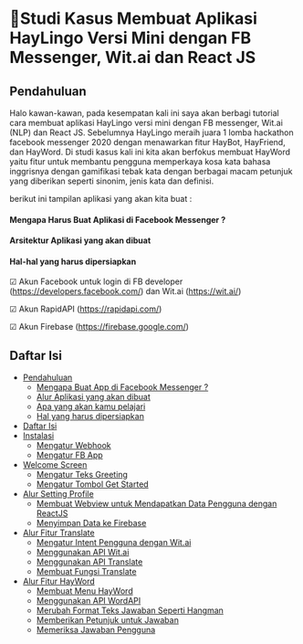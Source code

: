 # 🥇Studi Kasus Membuat Aplikasi HayLingo Versi Mini dengan FB Messenger, Wit.ai dan React JS


## Pendahuluan

Halo kawan-kawan, pada kesempatan kali ini saya akan berbagi tutorial cara membuat aplikasi HayLingo versi mini dengan FB messenger, Wit.ai (NLP) dan React JS. Sebelumnya HayLingo meraih juara 1 lomba hackathon facebook messenger 2020 dengan menawarkan fitur HayBot, HayFriend, dan HayWord. Di studi kasus kali ini kita akan berfokus membuat HayWord yaitu fitur untuk membantu pengguna memperkaya kosa kata bahasa inggrisnya dengan gamifikasi tebak kata dengan berbagai macam petunjuk yang diberikan seperti sinonim, jenis kata dan definisi. 

berikut ini tampilan aplikasi yang akan kita buat :

#### Mengapa Harus Buat Aplikasi di Facebook Messenger ?

#### Arsitektur Aplikasi yang akan dibuat

#### Hal-hal yang harus dipersiapkan
 ☑ Akun Facebook untuk login di FB developer (https://developers.facebook.com/) dan Wit.ai (https://wit.ai/)
 
 ☑ Akun RapidAPI (https://rapidapi.com/)
 
 ☑ Akun Firebase (https://firebase.google.com/)

## Daftar Isi

<!--ts-->
   * [Pendahuluan](#pendahuluan)
      * [Mengapa Buat App di Facebook Messenger ?](#mengapa-harus-buat-aplikasi-di-facebook-messenger-)
      * [Alur Aplikasi yang akan dibuat](#arsitektur-aplikasi-yang-akan-dibuat)
      * [Apa yang akan kamu pelajari](#arsitektur-aplikasi-yang-akan-dibuat)
      * [Hal yang harus dipersiapkan](#hal-hal-yang-harus-dipersiapkan)
   * [Daftar Isi](#daftar-isi)
   * [Instalasi](#installation)
      * [Mengatur Webhook](#mengatur-webhook)
      * [Mengatur FB App](#mengatur-fb-app)
   * [Welcome Screen](#usage)
      * [Mengatur Teks Greeting](#stdin)
      * [Mengatur Tombol Get Started](#local-files)
   * [Alur Setting Profile](#tests)
      * [Membuat Webview untuk Mendapatkan Data Pengguna dengan ReactJS](#stdin)
      * [Menyimpan Data ke Firebase](#stdin)
   * [Alur Fitur Translate](#dependency)
      * [Mengatur Intent Pengguna dengan Wit.ai](#stdin)
      * [Menggunakan API Wit.ai](#stdin)
      * [Menggunakan API Translate](#stdin)
      * [Membuat Fungsi Translate](#stdin)
   * [Alur Fitur HayWord](#dependency)
      * [Membuat Menu HayWord](#stdin)
      * [Menggunakan API WordAPI](#stdin)
      * [Merubah Format Teks Jawaban Seperti Hangman](#stdin)
      * [Memberikan Petunjuk untuk Jawaban](#arsitektur-aplikasi-yang-akan-dibuat)
      * [Memeriksa Jawaban Pengguna](#stdin)
<!--te-->
